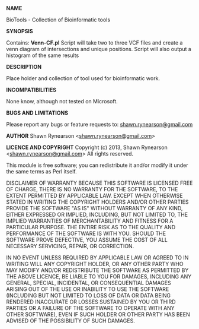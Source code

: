 &nbsp;

<strong>NAME</strong>

BioTools - Collection of Bioinformatic tools


<strong>SYNOPSIS</strong>

Contains:
                <strong>Venn-CF.pl</strong>
                Script will take two to three VCF files and create a venn diagram of intersections and unique positions.
                Script will also output a histogram of the same results

<strong>DESCRIPTION</strong>

Place holder and collection of tool used for bioinformatic work.

<strong>INCOMPATIBILITIES</strong>

None know, although not tested on Microsoft.

<strong>BUGS AND LIMITATIONS</strong>

Please report any bugs or feature requests to:
shawn.rynearson@gmail.com

<strong>AUTHOR</strong>
Shawn Rynearson &lt;shawn.rynearson@gmail.com&gt;

<strong>LICENCE AND COPYRIGHT</strong>
Copyright (c) 2013, Shawn Rynearson &lt;shawn.rynearson@gmail.com&gt;
All rights reserved.

This module is free software; you can redistribute it and/or
modify it under the same terms as Perl itself.

DISCLAIMER OF WARRANTY
BECAUSE THIS SOFTWARE IS LICENSED FREE OF CHARGE, THERE IS NO
WARRANTY FOR THE SOFTWARE, TO THE EXTENT PERMITTED BY APPLICABLE
LAW. EXCEPT WHEN OTHERWISE STATED IN WRITING THE COPYRIGHT HOLDERS
AND/OR OTHER PARTIES PROVIDE THE SOFTWARE "AS IS" WITHOUT WARRANTY
OF ANY KIND, EITHER EXPRESSED OR IMPLIED, INCLUDING, BUT NOT LIMITED
TO, THE IMPLIED WARRANTIES OF MERCHANTABILITY AND FITNESS FOR A
PARTICULAR PURPOSE. THE ENTIRE RISK AS TO THE QUALITY AND
PERFORMANCE OF THE SOFTWARE IS WITH YOU. SHOULD THE SOFTWARE PROVE
DEFECTIVE, YOU ASSUME THE COST OF ALL NECESSARY SERVICING, REPAIR,
OR CORRECTION.

IN NO EVENT UNLESS REQUIRED BY APPLICABLE LAW OR AGREED TO IN
WRITING WILL ANY COPYRIGHT HOLDER, OR ANY OTHER PARTY WHO MAY MODIFY
AND/OR REDISTRIBUTE THE SOFTWARE AS PERMITTED BY THE ABOVE LICENCE,
BE LIABLE TO YOU FOR DAMAGES, INCLUDING ANY GENERAL, SPECIAL,
INCIDENTAL, OR CONSEQUENTIAL DAMAGES ARISING OUT OF THE USE OR
INABILITY TO USE THE SOFTWARE (INCLUDING BUT NOT LIMITED TO LOSS OF
DATA OR DATA BEING RENDERED INACCURATE OR LOSSES SUSTAINED BY YOU OR
THIRD PARTIES OR A FAILURE OF THE SOFTWARE TO OPERATE WITH ANY OTHER
SOFTWARE), EVEN IF SUCH HOLDER OR OTHER PARTY HAS BEEN ADVISED OF
THE POSSIBILITY OF SUCH DAMAGES.

&nbsp;

&nbsp;

